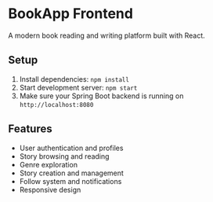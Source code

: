 # BookApp Frontend

A modern book reading and writing platform built with React.

## Setup

1. Install dependencies: `npm install`
2. Start development server: `npm start`
3. Make sure your Spring Boot backend is running on `http://localhost:8080`

## Features

- User authentication and profiles
- Story browsing and reading
- Genre exploration
- Story creation and management
- Follow system and notifications
- Responsive design
